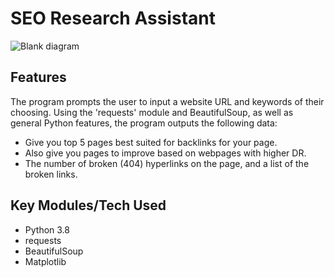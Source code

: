 <h1>SEO Research Assistant </h1>

![Blank diagram](https://github.com/Subham1100/Seo-Research-Assistant/assets/100254554/82282856-426b-4686-a89b-29b43220c87e)


## Features
The program prompts the user to input a website URL and 
keywords of their choosing. Using the 'requests' module and 
BeautifulSoup, as well as general Python features, the 
program outputs the following data:

* Give you top 5 pages best suited for backlinks for your page.
* Also give you pages to improve based on webpages with higher DR.
* The number of broken (404) hyperlinks on the page, and 
a list of the broken links.


## Key Modules/Tech Used
* Python 3.8
* requests
* BeautifulSoup
* Matplotlib

